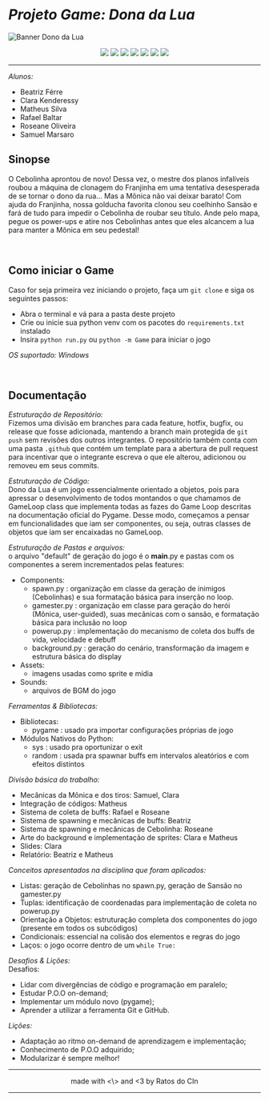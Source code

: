 # ***Projeto Game: Dona da Lua***
 
![Banner Dono da Lua](https://i.imgur.com/NXIbceV.png)

<p align="center">
    <img src="https://img.shields.io/github/issues-pr-raw/claraabk/projetoIP">
    <img src="https://img.shields.io/github/issues-pr-closed-raw/claraabk/projetoIP">
    <img src="https://img.shields.io/github/issues/claraabk/projetoIP">
    <img src="https://img.shields.io/github/issues-closed-raw/claraabk/projetoIP">
    <img src="https://img.shields.io/github/license/claraabk/projetoIP">
    <img src="https://img.shields.io/github/repo-size/claraabk/projetoIP">
    <img src="https://img.shields.io/github/stars/claraabk/projetoIP?style=social">
</p>


---

*Alunos:*
- Beatriz Férre
- Clara Kenderessy
- Matheus Silva
- Rafael Baltar
- Roseane Oliveira
- Samuel Marsaro

## Sinopse
O Cebolinha aprontou de novo! Dessa vez, o mestre dos planos infalíveis roubou a máquina de clonagem do Franjinha em uma tentativa desesperada de se tornar o dono da rua... Mas a Mônica não vai deixar barato! Com ajuda do Franjinha, nossa golducha favorita clonou seu coelhinho Sansão e fará de tudo para impedir o Cebolinha de roubar seu título. Ande pelo mapa, pegue os power-ups e atire nos Cebolinhas antes que eles alcancem a lua para manter a Mônica em seu pedestal!
 
</br>

## Como iniciar o Game
Caso for seja primeira vez iniciando o projeto, faça um `git clone` e siga os seguintes passos:
  - Abra o terminal e vá para a pasta deste projeto
  - Crie ou inicie sua python venv com os pacotes do `requirements.txt` instalado
  - Insira `python run.py` ou `python -m Game` para iniciar o jogo

*OS suportado: Windows*
 
</br>

## Documentação
*Estruturação de Repositório:* </br>
Fizemos uma divisão em branches para cada feature, hotfix, bugfix, ou release que fosse adicionada, 
mantendo a branch main protegida de `git push` sem revisões dos outros integrantes. O repositório também
conta com uma pasta `.github` que contém um template para a abertura de pull request para incentivar que
o integrante escreva o que ele alterou, adicionou ou removeu em seus commits.
 
*Estruturação de Código:* </br>
Dono da Lua é um jogo essencialmente orientado a objetos, pois para apressar o desenvolvimento de todos
montandos o que chamamos de GameLoop class que implementa todas as fazes do Game Loop descritas na
documentação oficial do Pygame. Desse modo, começamos a pensar em funcionalidades que iam ser
componentes, ou seja, outras classes de objetos que iam ser encaixadas no GameLoop.
 
*Estruturação de Pastas e arquivos:* </br>
o arquivo "default" de geração do jogo é o __main__.py e pastas com os componentes a serem incrementados pelas features:
 - Components:
   - spawn.py : organização em classe da geração de inimigos (Cebolinhas) e sua formatação básica para inserção no loop.
   - gamester.py : organização em classe para geração do herói (Mônica, user-guided), suas mecânicas com o sansão, e formatação básica para inclusão no loop
   - powerup.py : implementação do mecanismo de coleta dos buffs de vida, velocidade e debuff
   - background.py : geração do cenário, transformação da imagem e estrutura básica do display 
 - Assets:
   - imagens usadas como sprite e mídia
 - Sounds:
   - arquivos de BGM do jogo
 
*Ferramentas & Bibliotecas:* </br>
- Bibliotecas:
  - pygame : usado pra importar configurações próprias de jogo
- Módulos Nativos do Python:
  - sys : usado pra oportunizar o exit
  - random : usada pra spawnar buffs em intervalos aleatórios e com efeitos distintos
 
*Divisão básica do trabalho:* </br>
- Mecânicas da Mônica e dos tiros: Samuel, Clara
- Integração de códigos: Matheus 
- Sistema de coleta de buffs: Rafael e Roseane
- Sistema de spawning e mecânicas de buffs: Beatriz
- Sistema de spawning e mecânicas de Cebolinha: Roseane
- Arte do background e implementação de sprites: Clara e Matheus
- Slides: Clara
- Relatório: Beatriz e Matheus
 
*Conceitos apresentados na disciplina que foram aplicados:* </br>
- Listas: geração de Cebolinhas no spawn.py, geração de Sansão no gamester.py
- Tuplas: identificação de coordenadas para implementação de coleta no powerup.py
- Orientação a Objetos: estruturação completa dos componentes do jogo (presente em todos os subcódigos)
- Condicionais: essencial na colisão dos elementos e regras do jogo
- Laços: o jogo ocorre dentro de um `while True:`
 
*Desafios & Lições:* </br>
Desafios:
- Lidar com divergências de código e programação em paralelo;
- Estudar P.O.O on-demand;
- Implementar um módulo novo (pygame);
- Aprender a utilizar a ferramenta Git e GitHub.
 
*Lições:*
- Adaptação ao ritmo on-demand de aprendizagem e implementação;
- Conhecimento de P.O.O adquirido;
- Modularizar é sempre melhor!

---
<p align="center">
    made with <\> and <3 by Ratos do CIn
</p>

---
